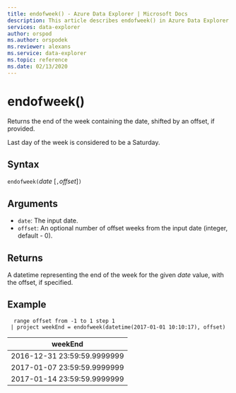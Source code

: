 ```yaml
---
title: endofweek() - Azure Data Explorer | Microsoft Docs
description: This article describes endofweek() in Azure Data Explorer.
services: data-explorer
author: orspod
ms.author: orspodek
ms.reviewer: alexans
ms.service: data-explorer
ms.topic: reference
ms.date: 02/13/2020
---
```

# endofweek()

Returns the end of the week containing the date, shifted by an offset, if provided.

Last day of the week is considered to be a Saturday.

## Syntax

`endofweek(`*date* [`,`*offset*]`)`

## Arguments

* `date`: The input date.
* `offset`: An optional number of offset weeks from the input date (integer, default - 0).

## Returns

A datetime representing the end of the week for the given *date* value, with the offset, if specified.

## Example

```kusto
  range offset from -1 to 1 step 1
 | project weekEnd = endofweek(datetime(2017-01-01 10:10:17), offset)  

```

|weekEnd|
|---|
|2016-12-31 23:59:59.9999999|
|2017-01-07 23:59:59.9999999|
|2017-01-14 23:59:59.9999999|